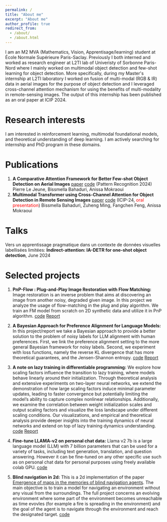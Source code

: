 ```yaml
---
permalink: /
title: "About me"
excerpt: "About me"
author_profile: true
redirect_from: 
  - /about/
  - /about.html
---
```


I am an M2 MVA (Mathematics, Vision, Apprentisage/learning) student at École Normale Supérieure Paris-Saclay. Previously I both interned and worked as research engineer at L2TI lab of Univeristy of Sorbonne Paris-Nord where I mainly worked on multimodal object detection and few-shot learning for object detection.
More specifically, during my Master's internship at L2TI laboratory I worked on fusion of multi-modal (RGB & IR) data in aerial images for the purpose of object detection and I leveraged cross-channel attention mechanism for using the benefits of multi-modality in remote-sensing images. The output of this internship has been published as an oral paper at ICIP 2024.


Research interests
======
I am interested in reinforcement learning, multimodal foundational models, and theoretical understanding of deep learning. I am actively searching for internship and PhD program in these domains.


Publications
======
1. **A Comparative Attention Framework for Better Few-shot Object Detection on Aerial Images** [paper](https://www.sciencedirect.com/science/article/pii/S0031320324009944) [code](https://github.com/pierlj/aaf_framework) (Pattern Recognition 2024) Pierre Le Jeune, Bissmella Bahaduri, Anissa Mokraoui
2. **Multimodal Transformer using Cross-Channel Attention for Object Detection in Remote Sensing Images** [paper](https://arxiv.org/abs/2310.13876)   [code](https://github.com/Bissmella/Small-object-detection-transformers)
(ICIP-24, <span style="color:red">oral presentation</span>) Bissmella Bahaduri, Zuheng Ming, Fangchen Feng, Anissa Mokraoui

Talks
======
Vers un apprentissage pragmatique dans un contexte de données visuelles labellisées limitées:
**Indirect-attention: IA-DETR for one-shot object detection**, June 2024

Selected projects
======
1. **PnP-Flow : Plug-and-Play Image Restoration with Flow Matching:**  Image restoration is an inverse problem that aims at discovering an image from another noisy, degraded given image. In this project we analyze the usage of flow-matching in the plug and play algorithm. We train an FM model from scratch on 2D synthetic data and utilize it in PnP algorithm. [code](https://github.com/Bissmella/PnP-FM) [Report](/files/PnP_FM-report.pdf)

2. **A Bayesian Approach for Preference Alignment for Language Models:** In this project/report we take a Bayesian approach to provide a better solution to the problem of noisy labels for LLM alignment with human preferences. First, we link the preference alignment setting to the more general Bayesian framework for noisy labels. Second, we experiment with loss functions, namely the reverse KL divergence that has more theoretical guarantees, and the Jensen-Shannon entropy. [code](https://github.com/Bissmella/llm_bayesian_preference.git) [Report](/files/bayesian_preference_LLM.pdf)


3. **A note on lazy training in differentiable programming:**
We explore how scaling factors influence the transition to lazy training, where models behave linearly around their initialization. Through theoretical analysis and extensive experiments on two-layer neural networks, we extend the demonstration of how large scaling factors induce minimal parameter updates, leading to faster convergence but potentially limiting the model’s ability to capture complex nonlinear relationships. Additionally, we examine the correlation between weight initialization scales and output scaling factors and visualize the loss landscape under different scaling conditions. Our visualizations, and empirical and theoretical analysis provide deeper insights into the training dynamics of neural networks and extend on top of lazy training dynamics understanding.
[code](https://github.com/RichardGou/MVA_GDA_PROJECT) [Report](/files/note_on_lazy_training.pdf)


4. **Fine-tune LLAMA-v2 on personal chat data:**
Llama v2 7b is a large language model (LLM) with 7 billion parameters that can be used for a variety of tasks, including text generation, translation, and question answering. However it can be fine-tuned on any other specific use such as on personal chat data for personal purposes using freely available colab GPU.
[code](https://github.com/Bissmella/FineTune_llama_on_chat_data)

5. **Blind navigation in 2d:**
This is a 2d implementation of the paper [Emergence of maps in the memories of blind navigation agents](https://arxiv.org/pdf/2301.13261). The main objective is to train a model for navigating an environment without any visual from the surroundings. The full project concerns an evolving environment where some part of the environment becomes unreachable as time evovles (for example a fire is spreading in the environment) and the goal of the agent is to navigate through the environment and reach the designated target. [code](https://github.com/Bissmella/Blind_navigation_2d.git)

<!-- For more info
------
More info about configuring academicpages can be found in [the guide](https://academicpages.github.io/markdown/). The [guides for the Minimal Mistakes theme](https://mmistakes.github.io/minimal-mistakes/docs/configuration/) (which this theme was forked from) might also be helpful.
 -->
